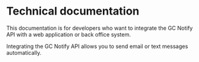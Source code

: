 # Technical documentation

This documentation is for developers who want to integrate the GC Notify API with a web application or back office system.

Integrating the GC Notify API allows you to send email or text messages automatically. 


